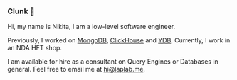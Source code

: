 ### Clunk 🦀

Hi, my name is Nikita, I am a low-level software engineer.

Previously, I worked on [MongoDB](https://github.com/mongodb/mongo), [ClickHouse](https://github.com/ClickHouse/ClickHouse) and [YDB](https://github.com/ydb-platform/ydb). Currently, I work in an NDA HFT shop.

I am available for hire as a consultant on Query Engines or Databases in general. Feel free to email me at hi@laplab.me.
